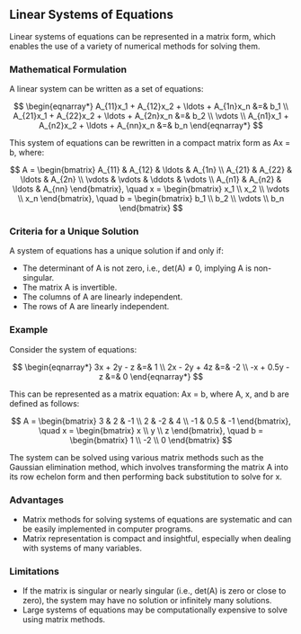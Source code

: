 ## Linear Systems of Equations

Linear systems of equations can be represented in a matrix form, which enables the use of a variety of numerical methods for solving them. 

### Mathematical Formulation

A linear system can be written as a set of equations:

$$
\begin{eqnarray*}
  A_{11}x_1 + A_{12}x_2 + \ldots + A_{1n}x_n &=& b_1 \\
  A_{21}x_1 + A_{22}x_2 + \ldots + A_{2n}x_n &=& b_2 \\
  \vdots \\
  A_{n1}x_1 + A_{n2}x_2 + \ldots + A_{nn}x_n &=& b_n
\end{eqnarray*} 
$$

This system of equations can be rewritten in a compact matrix form as Ax = b, where:

$$
A = \begin{bmatrix}
  A_{11} & A_{12} & \ldots & A_{1n} \\
  A_{21} & A_{22} & \ldots & A_{2n} \\
  \vdots & \vdots & \ddots & \vdots \\
  A_{n1} & A_{n2} & \ldots & A_{nn}
\end{bmatrix},
\quad
x = \begin{bmatrix}
  x_1 \\
  x_2 \\
  \vdots \\
  x_n
\end{bmatrix},
\quad
b = \begin{bmatrix}
  b_1 \\
  b_2 \\
  \vdots \\
  b_n
\end{bmatrix}
$$

### Criteria for a Unique Solution

A system of equations has a unique solution if and only if:

- The determinant of A is not zero, i.e., det(A) ≠ 0, implying A is non-singular.
- The matrix A is invertible.
- The columns of A are linearly independent.
- The rows of A are linearly independent.

### Example

Consider the system of equations: 

$$
\begin{eqnarray*}
  3x + 2y - z &=& 1 \\
  2x - 2y + 4z &=& -2 \\
  -x + 0.5y - z &=& 0
\end{eqnarray*}
$$

This can be represented as a matrix equation: Ax = b, where A, x, and b are defined as follows:

$$
A = \begin{bmatrix}
  3 & 2 & -1 \\
  2 & -2 & 4 \\
  -1 & 0.5 & -1
\end{bmatrix},
\quad
x = \begin{bmatrix}
  x \\
  y \\
  z
\end{bmatrix},
\quad
b = \begin{bmatrix}
  1 \\
  -2 \\
  0
\end{bmatrix}
$$

The system can be solved using various matrix methods such as the Gaussian elimination method, which involves transforming the matrix A into its row echelon form and then performing back substitution to solve for x.

### Advantages

- Matrix methods for solving systems of equations are systematic and can be easily implemented in computer programs.
- Matrix representation is compact and insightful, especially when dealing with systems of many variables.

### Limitations

- If the matrix is singular or nearly singular (i.e., det(A) is zero or close to zero), the system may have no solution or infinitely many solutions.
- Large systems of equations may be computationally expensive to solve using matrix methods.

